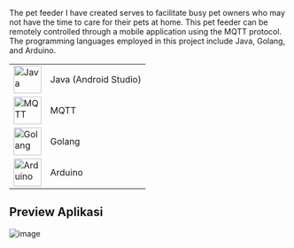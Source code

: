 The pet feeder I have created serves to facilitate busy pet owners who may not have the time to care for their pets at home. This pet feeder can be remotely controlled through a mobile application using the MQTT protocol. The programming languages employed in this project include Java, Golang, and Arduino.


<table>
  <tr>
    <!-- Kolom untuk gambar dan teks Java -->
    <td>
      <img src="https://github.com/Damaramon/Arpet-Feeder/assets/128273587/794209b4-1b52-4998-a91f-b3e1b28a443b" alt="Java" style="width: 50px; vertical-align: middle;">
    </td>
    <td>
      Java (Android Studio)
    </td>
  </tr>
  <tr>
    <!-- Kolom untuk gambar dan teks MQTT -->
    <td>
      <img src="URL_GAMBAR_MQTT" alt="MQTT" style="width: 50px; vertical-align: middle;">
    </td>
    <td>
      MQTT
    </td>
  </tr>
  <tr>
    <!-- Kolom untuk gambar dan teks Golang -->
    <td>
      <img src="URL_GAMBAR_GOLANG" alt="Golang" style="width: 50px; vertical-align: middle;">
    </td>
    <td>
      Golang
    </td>
  </tr>
  <tr>
    <!-- Kolom untuk gambar dan teks Arduino -->
    <td>
      <img src="URL_GAMBAR_ARDUINO" alt="Arduino" style="width: 50px; vertical-align: middle;">
    </td>
    <td>
      Arduino
    </td>
  </tr>
</table>


##  **Preview Aplikasi**
![image](https://github.com/Damaramon/Arpet-Feeder/assets/128273587/315b223c-45a4-4b69-bcbc-1e7ebdf68a75)

